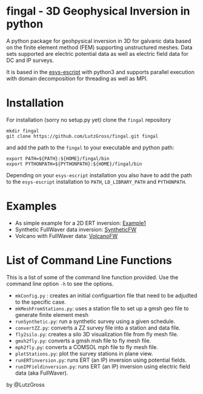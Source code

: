 # fingal - 3D Geophysical Inversion in python
A python package for geohpysical inversion in 3D for galvanic data based on the finite element method (FEM) supporting unstructured meshes. 
Data sets supported are electric potential data as well as electric field data for DC and IP surveys.  

It is based in the  [esys-escript](https://github.com/esys-escript/esys-escript.github.io) with python3 and supports parallel execution with domain decomposition for threading as well as MPI. 

# Installation 
For installation (sorry no setup.py yet) clone the `fingal` repository  

    mkdir fingal
    git clone https://github.com/LutzGross/fingal.git fingal

and add the path  to the `fingal` to your executable and python path:

    export PATH=${PATH}:${HOME}/fingal/bin
    export PYTHONPATH=${PYTHONPATH}:${HOME}/fingal/bin

Depending on your `esys-escript` installation you also have to add the path to 
the `esys-escript` installation to `PATH`, `LD_LIBRARY_PATH` and `PYTHONPATH`.

# Examples

- As simple example for a 2D ERT inversion: [Example1](examples/Example1/README.md)
- Synthetic FullWaver data inversion: [SyntheticFW](examples/SyntheticFW/README.md)
- Volcano with FullWaver data: [VolcanoFW](examples/VolcanoFW/README.md)

# List of Command Line Functions

This is a list of some of the command line function provided. Use the command line option `-h` to see the options.

- `mkConfig.py` : creates an initial configuartion file that need to be adjudted to the specific case.
- `mkMeshFromStations.py`: uses a station file to set up a gmsh geo file to generate finite element mesh
- `runSynthetic.py`: run a synthetic survey using a given schedule. 
- `convertZZ.py`: converts a ZZ survey file into a station and data file.
- `fly2silo.py`: creates a silo 3D visualization file from fly mesh file.
- `gmsh2fly.py`: converts a gmsh msh file to fly mesh file.
- `mph2fly.py`: converts a COMSOL mph file to fly mesh file.
- `plotStations.py`: plot the survey stations in plane view. 
- `runERTinversion.py`: runs ERT (an IP) inversion using potential fields.
- `runIPFieldinversion.py`: runs ERT (an IP) inversion using electric field data (aka FullWaver).

by @LutzGross
